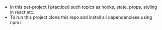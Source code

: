 - In this pet-project I practiced such topics as hooks, state, props, styling in react etc.
- To run this project clone this repo and install all dependenciese using npm i.